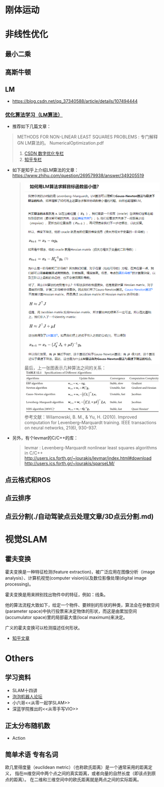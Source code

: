 # 刚体运动

# 非线性优化

## 最小二乘
## 高斯牛顿

## LM 
- https://blog.csdn.net/qq_37340588/article/details/107494444
### [优化算法学习（LM算法）](https://blog.csdn.net/zhulinmanbu114/article/details/96432116)
- 推荐如下几篇文章：
> METHODS FOR NON-LINEAR LEAST SQUARES PROBLEMS : 专门解释GN LM算法的。
> NumericalOptimization.pdf
> 1. [CSDN 数字优化专栏](https://blog.csdn.net/fangqingan_java/article/details/48951191)
> 2. [知乎专栏](https://zhuanlan.zhihu.com/p/53882647)

- 如下是知乎上介绍LM算法的文章： https://www.zhihu.com/question/269579938/answer/349205519
    > ![LM-zhihu-1](asset/LM-zhihu-1.png)
    > ![LM-zhihu-2](asset/LM-zhihu-2.png)
    > 最后，上一张图表示几种算法之间的关系：
    > ![LM-zhihu-3](asset/LM-zhihu-3.jpeg)
    > 参考文献：Wilamowski, B. M., & Yu, H. (2010). Improved computation for Levenberg–Marquardt training. IEEE transactions on neural networks, 21(6), 930-937.

- 另外，有个levmar的C/C++的库：
    > levmar : Levenberg-Marquardt nonlinear least squares algorithms in C/C++
    > http://users.ics.forth.gr/~lourakis/levmar/index.html#download
    > http://users.ics.forth.gr/~lourakis/sparseLM/

## 点云格式和ROS

## 点云排序

## 点云分割(./自动驾驶点云处理文章/3D点云分割.md)

# 视觉SLAM 
## 霍夫变换
霍夫变换是一种特征检测(feature extraction)，被广泛应用在图像分析（image analysis）、计算机视觉(computer vision)以及数位影像处理(digital image processing)。

霍夫变换是用来辨别找出物件中的特征，例如：线条。

他的算法流程大致如下，给定一个物件、要辨别的形状的种类，算法会在参数空间(parameter space)中执行投票来决定物体的形状，而这是由累加空间(accumulator space)里的局部最大值(local maximum)来决定。

广义的霍夫变换可以检测描述任何形状。

- [知乎文章](https://zhuanlan.zhihu.com/p/203292567)


# Others
## 学习资料
- SLAM十四讲
- [泡泡机器人论坛](http://paopaorobot.org/bbs/)
- 小六哥<<从零一起学SLAM>>
- 深蓝学院推出的<<从零手写VIO>>
## 正太分布随机数 
- Action
## 简单术语 专有名词
欧几里得度量（euclidean metric）（也称欧氏距离）是一个通常采用的距离定义，
指在m维空间中两个点之间的真实距离，或者向量的自然长度（即该点到原点的距离）。
在二维和三维空间中的欧氏距离就是两点之间的实际距离。